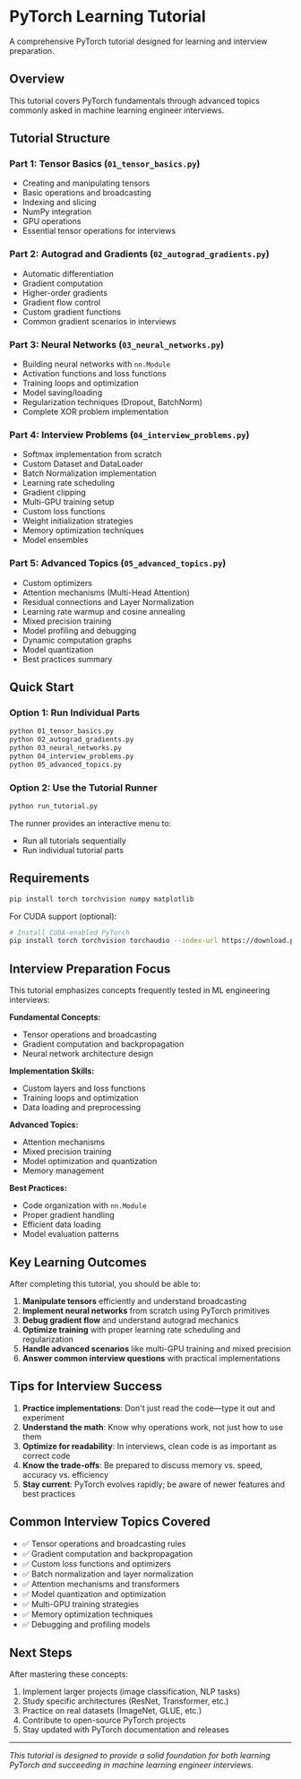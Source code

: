 # PyTorch Learning Tutorial

A comprehensive PyTorch tutorial designed for learning and interview preparation.

## Overview

This tutorial covers PyTorch fundamentals through advanced topics commonly asked in machine learning engineer interviews.

## Tutorial Structure

### Part 1: Tensor Basics (`01_tensor_basics.py`)
- Creating and manipulating tensors
- Basic operations and broadcasting
- Indexing and slicing
- NumPy integration
- GPU operations
- Essential tensor operations for interviews

### Part 2: Autograd and Gradients (`02_autograd_gradients.py`)
- Automatic differentiation
- Gradient computation
- Higher-order gradients
- Gradient flow control
- Custom gradient functions
- Common gradient scenarios in interviews

### Part 3: Neural Networks (`03_neural_networks.py`)
- Building neural networks with `nn.Module`
- Activation functions and loss functions
- Training loops and optimization
- Model saving/loading
- Regularization techniques (Dropout, BatchNorm)
- Complete XOR problem implementation

### Part 4: Interview Problems (`04_interview_problems.py`)
- Softmax implementation from scratch
- Custom Dataset and DataLoader
- Batch Normalization implementation
- Learning rate scheduling
- Gradient clipping
- Multi-GPU training setup
- Custom loss functions
- Weight initialization strategies
- Memory optimization techniques
- Model ensembles

### Part 5: Advanced Topics (`05_advanced_topics.py`)
- Custom optimizers
- Attention mechanisms (Multi-Head Attention)
- Residual connections and Layer Normalization
- Learning rate warmup and cosine annealing
- Mixed precision training
- Model profiling and debugging
- Dynamic computation graphs
- Model quantization
- Best practices summary

## Quick Start

### Option 1: Run Individual Parts
```bash
python 01_tensor_basics.py
python 02_autograd_gradients.py
python 03_neural_networks.py
python 04_interview_problems.py
python 05_advanced_topics.py
```

### Option 2: Use the Tutorial Runner
```bash
python run_tutorial.py
```

The runner provides an interactive menu to:
- Run all tutorials sequentially
- Run individual tutorial parts

## Requirements

```bash
pip install torch torchvision numpy matplotlib
```

For CUDA support (optional):
```bash
# Install CUDA-enabled PyTorch
pip install torch torchvision torchaudio --index-url https://download.pytorch.org/whl/cu118
```

## Interview Preparation Focus

This tutorial emphasizes concepts frequently tested in ML engineering interviews:

**Fundamental Concepts:**
- Tensor operations and broadcasting
- Gradient computation and backpropagation
- Neural network architecture design

**Implementation Skills:**
- Custom layers and loss functions
- Training loops and optimization
- Data loading and preprocessing

**Advanced Topics:**
- Attention mechanisms
- Mixed precision training
- Model optimization and quantization
- Memory management

**Best Practices:**
- Code organization with `nn.Module`
- Proper gradient handling
- Efficient data loading
- Model evaluation patterns

## Key Learning Outcomes

After completing this tutorial, you should be able to:

1. **Manipulate tensors** efficiently and understand broadcasting
2. **Implement neural networks** from scratch using PyTorch primitives
3. **Debug gradient flow** and understand autograd mechanics
4. **Optimize training** with proper learning rate scheduling and regularization
5. **Handle advanced scenarios** like multi-GPU training and mixed precision
6. **Answer common interview questions** with practical implementations

## Tips for Interview Success

1. **Practice implementations**: Don't just read the code—type it out and experiment
2. **Understand the math**: Know why operations work, not just how to use them
3. **Optimize for readability**: In interviews, clean code is as important as correct code
4. **Know the trade-offs**: Be prepared to discuss memory vs. speed, accuracy vs. efficiency
5. **Stay current**: PyTorch evolves rapidly; be aware of newer features and best practices

## Common Interview Topics Covered

- ✅ Tensor operations and broadcasting rules
- ✅ Gradient computation and backpropagation
- ✅ Custom loss functions and optimizers
- ✅ Batch normalization and layer normalization
- ✅ Attention mechanisms and transformers
- ✅ Model quantization and optimization
- ✅ Multi-GPU training strategies
- ✅ Memory optimization techniques
- ✅ Debugging and profiling models

## Next Steps

After mastering these concepts:
1. Implement larger projects (image classification, NLP tasks)
2. Study specific architectures (ResNet, Transformer, etc.)
3. Practice on real datasets (ImageNet, GLUE, etc.)
4. Contribute to open-source PyTorch projects
5. Stay updated with PyTorch documentation and releases

---

*This tutorial is designed to provide a solid foundation for both learning PyTorch and succeeding in machine learning engineer interviews.*